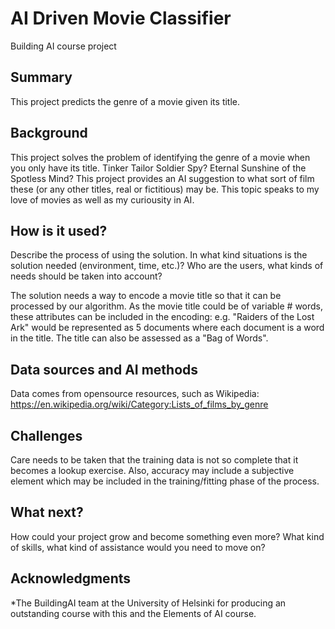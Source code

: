 <!-- This is the markdown template for the final project of the Building AI course, 
created by Reaktor Innovations and University of Helsinki. 
Copy the template, paste it to your GitHub README and edit! -->

# AI Driven Movie Classifier

Building AI course project

## Summary

This project predicts the genre of a movie given its title.


## Background

This project solves the problem of identifying the genre of a movie when you only have its title.  Tinker Tailor Soldier Spy?  Eternal Sunshine of the Spotless Mind?  This project provides an AI suggestion to what sort of film these (or any other titles, real or fictitious) may be.  This topic speaks to my love of movies as well as my curiousity in AI.


## How is it used?

Describe the process of using the solution. In what kind situations is the solution needed (environment, time, etc.)? Who are the users, what kinds of needs should be taken into account?

The solution needs a way to encode a movie title so that it can be processed by our algorithm.  As the movie title could be of variable # words, these attributes can be included in the encoding: e.g. "Raiders of the Lost Ark" would be represented as 5 documents where each document is a word in the title. The title can also be assessed as a "Bag of Words".





## Data sources and AI methods
Data comes from opensource resources, such as Wikipedia:
https://en.wikipedia.org/wiki/Category:Lists_of_films_by_genre

## Challenges

Care needs to be taken that the training data is not so complete that it becomes a lookup exercise.  Also, accuracy may include a subjective element which may be included in the training/fitting phase of the process.

## What next?

How could your project grow and become something even more? What kind of skills, what kind of assistance would you  need to move on? 


## Acknowledgments

*The BuildingAI team at the University of Helsinki for producing an outstanding course with this and the Elements of AI course.
